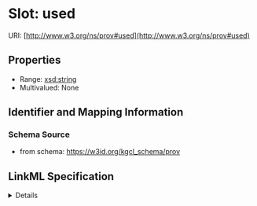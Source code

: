 # Slot: used

URI: [http://www.w3.org/ns/prov#used](http://www.w3.org/ns/prov#used)



<!-- no inheritance hierarchy -->




## Properties

* Range: [xsd:string](xsd:string)
* Multivalued: None







## Identifier and Mapping Information







### Schema Source


* from schema: https://w3id.org/kgcl_schema/prov




## LinkML Specification

<details>
```yaml
name: used
from_schema: https://w3id.org/kgcl_schema/prov
rank: 1000
domain: activity
slot_uri: prov:used
alias: used
domain_of:
- activity
range: string

```
</details>